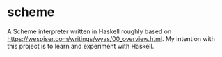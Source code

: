 # scheme

A Scheme interpreter written in Haskell roughly based on <https://wespiser.com/writings/wyas/00_overview.html>. My intention with this project is to learn and experiment with Haskell.